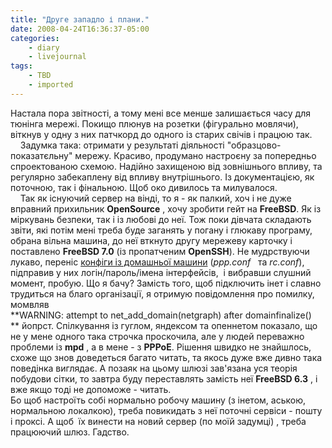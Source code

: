 ```yaml
---
title: "Друге западло і плани."
date: 2008-04-24T16:36:37-05:00
categories:
    - diary
    - livejournal
tags:
    - TBD
    - imported
---
```


Настала пора звітності, а тому мені все менше залишається часу для тюнінга мережі. Покищо плюнув на розетки (фігурально мовлячи), віткнув у одну з них патчкорд до одного із старих свічів і працюю так.  
    Задумка така: отримати у результаті діяльності "образцово-показатєльну" мережу. Красиво, продумано настроєну за попередньо спроектованою схемою. Надійно захищеною від зовнішнього впливу, та регулярно забекаплену від впливу внутрішнього. Із документацією, як поточною, так і фінальною. Щоб око дивилось та милувалося.  
    Так як існуючий сервер на вінді, то я - як палкий, хоч і не дуже вправний прихильник **OpenSource** , хочу зробити гейт на **FreeBSD**. Як із міркувань безпеки, так і із любові до неї. Тож поки дівчата складають звіти, які потім мені треба буде заганять у погану і глюкаву програму, обрана вільна машина, до неї вткнуто другу мережеву карточку і поставлено **FreeBSD 7.0** (із пропатченим **OpenSSH**). Не мудрствуючи лукаво, переніс [конфіги із домашньої машини](http://disfinder.blogspot.com/2008/02/nat.html) (_ppp.conf_   та _rc.conf_), підправив у них логін/пароль/імена інтерфейсів,  і вибравши слушний момент, пробую. Що я бачу? Замість того, щоб підключить інет і славно трудиться на благо організації, я отримую повідомлення про помилку, момвляв  
**WARNING: attempt to net_add_domain(netgraph) after domainfinalize()  
** йопрст. Спілкування із гуглом, яндексом та опеннетом показало, що не у мене одного така строчка проскочила, але у людей переважно проблеми із **mpd** , а в мене - з **PPPoE**. Рішення швидко не знайшлось, схоже що знов доведеться багато читать, та якось дуже вже дивно така поведінка виглядає. А позаяк на цьому шлюзі зав'язана уся теорія побудови сітки, то завтра буду переставлять замість неї **FreeBSD 6.3** , і вже якщо тоді не допоможе - читать.  
Бо щоб настроїть собі нормально робочу машину (з інетом, аською, нормальною локалкою), треба повикидать з неї поточні сервіси - пошту і проксі. А щоб  їх винести на новий сервер (по моїй задумці) , треба працюючий шлюз. Гадство.